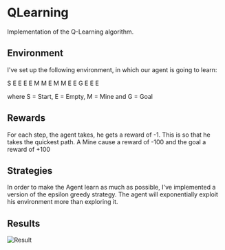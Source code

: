 # QLearning

Implementation of the Q-Learning algorithm. 

## Environment

I've set up the following environment, in which our agent is going to learn:

S E E E
E M M E
M M E E 
G E E E

where S = Start, E = Empty, M = Mine and G = Goal

## Rewards 

For each step, the agent takes, he gets a reward of -1. This is so that he takes the quickest path.
A Mine cause a reward of -100 and the goal a reward of +100

## Strategies

In order to make the Agent learn as much as possible, I've implemented a version of the epsilon greedy strategy. 
The agent will exponentially exploit his environment more than exploring it.

## Results

![Result](https://github.com/ckainz11/QLearning/blob/master/results.png)

